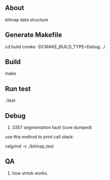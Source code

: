 ## About
bitmap data structure

## Generate Makefile
cd build
cmake -DCMAKE_BUILD_TYPE=Debug ../

## Build
make

## Run test

./test

## Debug

1. 3357 segmentation fault (core dumped)

  use this method to print call stack:

   valgrind -v ./bitmap_test
  
   
## QA

1. how strtok works.

